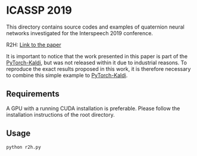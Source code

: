 # ICASSP 2019

This directory contains source codes and examples of quaternion neural networks investigated for the Interspeech 2019 conference.

R2H: [Link to the paper](https://www.researchgate.net/publication/333828348_Real_to_H-Space_Encoder_for_Speech_Recognition)

It is important to notice that the work presented in this paper is part of the [PyTorch-Kaldi](https://github.com/mravanelli/pytorch-kaldi), but was not released within it due to industrial reasons. To reproduce the exact results proposed in this work, it is therefore necessary to combine this simple example to [PyTorch-Kaldi](https://github.com/mravanelli/pytorch-kaldi).

Requirements
------------
A GPU with a running CUDA installation is preferable. Please follow the installation instructions of the root directory.

Usage
------------

```bash
python r2h.py        
```
